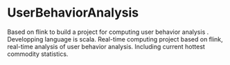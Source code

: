 # UserBehaviorAnalysis
Based on flink to build a project for computing user behavior analysis . Developping language is scala. Real-time computing project based on flink, real-time analysis of user behavior analysis. Including current hottest commodity statistics.
